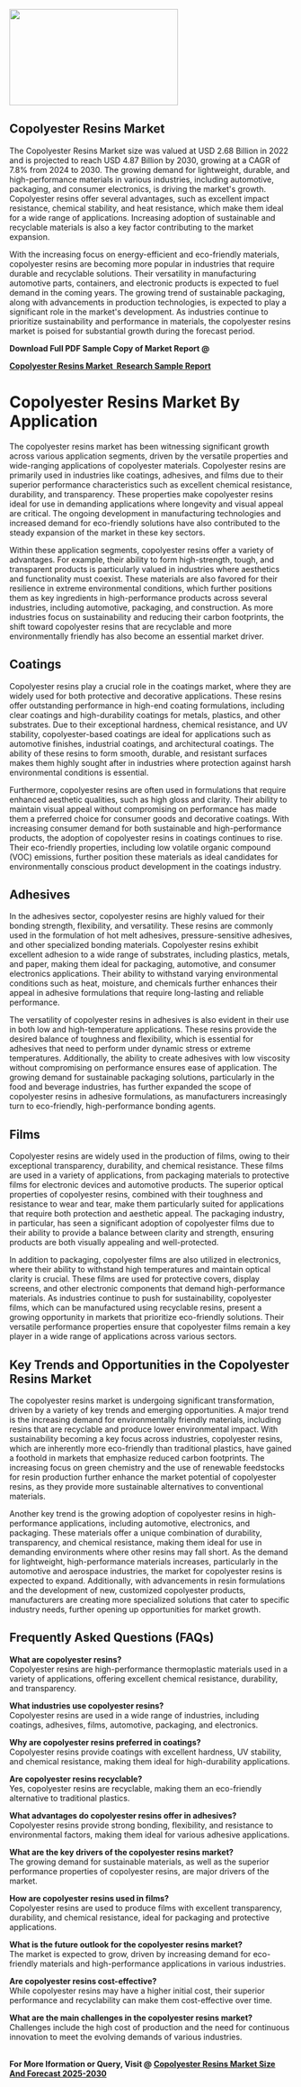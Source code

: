 <p><img class="alignnone size-medium wp-image-20088" src="https://ffe5etoiles.com/wp-content/uploads/2024/12/MST1-300x171.png" alt="" width="300" height="171" /></p><p> <h2>Copolyester Resins Market </h2><p>The Copolyester Resins Market size was valued at USD 2.68 Billion in 2022 and is projected to reach USD 4.87 Billion by 2030, growing at a CAGR of 7.8% from 2024 to 2030. The growing demand for lightweight, durable, and high-performance materials in various industries, including automotive, packaging, and consumer electronics, is driving the market's growth. Copolyester resins offer several advantages, such as excellent impact resistance, chemical stability, and heat resistance, which make them ideal for a wide range of applications. Increasing adoption of sustainable and recyclable materials is also a key factor contributing to the market expansion.</p><p>With the increasing focus on energy-efficient and eco-friendly materials, copolyester resins are becoming more popular in industries that require durable and recyclable solutions. Their versatility in manufacturing automotive parts, containers, and electronic products is expected to fuel demand in the coming years. The growing trend of sustainable packaging, along with advancements in production technologies, is expected to play a significant role in the market's development. As industries continue to prioritize sustainability and performance in materials, the copolyester resins market is poised for substantial growth during the forecast period.</p></p><p><strong>Download Full PDF Sample Copy of Market Report @</strong></p><p><strong><a href="https://www.verifiedmarketreports.com/download-sample/?rid=602448&utm_source=Sites-google&utm_medium=265" target="_blank">Copolyester Resins Market &nbsp;Research Sample Report</a></strong></p><p><h1>Copolyester Resins Market By Application</h1><p>The copolyester resins market has been witnessing significant growth across various application segments, driven by the versatile properties and wide-ranging applications of copolyester materials. Copolyester resins are primarily used in industries like coatings, adhesives, and films due to their superior performance characteristics such as excellent chemical resistance, durability, and transparency. These properties make copolyester resins ideal for use in demanding applications where longevity and visual appeal are critical. The ongoing development in manufacturing technologies and increased demand for eco-friendly solutions have also contributed to the steady expansion of the market in these key sectors.</p><p>Within these application segments, copolyester resins offer a variety of advantages. For example, their ability to form high-strength, tough, and transparent products is particularly valued in industries where aesthetics and functionality must coexist. These materials are also favored for their resilience in extreme environmental conditions, which further positions them as key ingredients in high-performance products across several industries, including automotive, packaging, and construction. As more industries focus on sustainability and reducing their carbon footprints, the shift toward copolyester resins that are recyclable and more environmentally friendly has also become an essential market driver.</p><h2>Coatings</h2><p>Copolyester resins play a crucial role in the coatings market, where they are widely used for both protective and decorative applications. These resins offer outstanding performance in high-end coating formulations, including clear coatings and high-durability coatings for metals, plastics, and other substrates. Due to their exceptional hardness, chemical resistance, and UV stability, copolyester-based coatings are ideal for applications such as automotive finishes, industrial coatings, and architectural coatings. The ability of these resins to form smooth, durable, and resistant surfaces makes them highly sought after in industries where protection against harsh environmental conditions is essential.</p><p>Furthermore, copolyester resins are often used in formulations that require enhanced aesthetic qualities, such as high gloss and clarity. Their ability to maintain visual appeal without compromising on performance has made them a preferred choice for consumer goods and decorative coatings. With increasing consumer demand for both sustainable and high-performance products, the adoption of copolyester resins in coatings continues to rise. Their eco-friendly properties, including low volatile organic compound (VOC) emissions, further position these materials as ideal candidates for environmentally conscious product development in the coatings industry.</p><h2>Adhesives</h2><p>In the adhesives sector, copolyester resins are highly valued for their bonding strength, flexibility, and versatility. These resins are commonly used in the formulation of hot melt adhesives, pressure-sensitive adhesives, and other specialized bonding materials. Copolyester resins exhibit excellent adhesion to a wide range of substrates, including plastics, metals, and paper, making them ideal for packaging, automotive, and consumer electronics applications. Their ability to withstand varying environmental conditions such as heat, moisture, and chemicals further enhances their appeal in adhesive formulations that require long-lasting and reliable performance.</p><p>The versatility of copolyester resins in adhesives is also evident in their use in both low and high-temperature applications. These resins provide the desired balance of toughness and flexibility, which is essential for adhesives that need to perform under dynamic stress or extreme temperatures. Additionally, the ability to create adhesives with low viscosity without compromising on performance ensures ease of application. The growing demand for sustainable packaging solutions, particularly in the food and beverage industries, has further expanded the scope of copolyester resins in adhesive formulations, as manufacturers increasingly turn to eco-friendly, high-performance bonding agents.</p><h2>Films</h2><p>Copolyester resins are widely used in the production of films, owing to their exceptional transparency, durability, and chemical resistance. These films are used in a variety of applications, from packaging materials to protective films for electronic devices and automotive products. The superior optical properties of copolyester resins, combined with their toughness and resistance to wear and tear, make them particularly suited for applications that require both protection and aesthetic appeal. The packaging industry, in particular, has seen a significant adoption of copolyester films due to their ability to provide a balance between clarity and strength, ensuring products are both visually appealing and well-protected.</p><p>In addition to packaging, copolyester films are also utilized in electronics, where their ability to withstand high temperatures and maintain optical clarity is crucial. These films are used for protective covers, display screens, and other electronic components that demand high-performance materials. As industries continue to push for sustainability, copolyester films, which can be manufactured using recyclable resins, present a growing opportunity in markets that prioritize eco-friendly solutions. Their versatile performance properties ensure that copolyester films remain a key player in a wide range of applications across various sectors.</p><h2>Key Trends and Opportunities in the Copolyester Resins Market</h2><p>The copolyester resins market is undergoing significant transformation, driven by a variety of key trends and emerging opportunities. A major trend is the increasing demand for environmentally friendly materials, including resins that are recyclable and produce lower environmental impact. With sustainability becoming a key focus across industries, copolyester resins, which are inherently more eco-friendly than traditional plastics, have gained a foothold in markets that emphasize reduced carbon footprints. The increasing focus on green chemistry and the use of renewable feedstocks for resin production further enhance the market potential of copolyester resins, as they provide more sustainable alternatives to conventional materials.</p><p>Another key trend is the growing adoption of copolyester resins in high-performance applications, including automotive, electronics, and packaging. These materials offer a unique combination of durability, transparency, and chemical resistance, making them ideal for use in demanding environments where other resins may fall short. As the demand for lightweight, high-performance materials increases, particularly in the automotive and aerospace industries, the market for copolyester resins is expected to expand. Additionally, with advancements in resin formulations and the development of new, customized copolyester products, manufacturers are creating more specialized solutions that cater to specific industry needs, further opening up opportunities for market growth.</p><h2>Frequently Asked Questions (FAQs)</h2><p><strong>What are copolyester resins?</strong><br>Copolyester resins are high-performance thermoplastic materials used in a variety of applications, offering excellent chemical resistance, durability, and transparency.</p><p><strong>What industries use copolyester resins?</strong><br>Copolyester resins are used in a wide range of industries, including coatings, adhesives, films, automotive, packaging, and electronics.</p><p><strong>Why are copolyester resins preferred in coatings?</strong><br>Copolyester resins provide coatings with excellent hardness, UV stability, and chemical resistance, making them ideal for high-durability applications.</p><p><strong>Are copolyester resins recyclable?</strong><br>Yes, copolyester resins are recyclable, making them an eco-friendly alternative to traditional plastics.</p><p><strong>What advantages do copolyester resins offer in adhesives?</strong><br>Copolyester resins provide strong bonding, flexibility, and resistance to environmental factors, making them ideal for various adhesive applications.</p><p><strong>What are the key drivers of the copolyester resins market?</strong><br>The growing demand for sustainable materials, as well as the superior performance properties of copolyester resins, are major drivers of the market.</p><p><strong>How are copolyester resins used in films?</strong><br>Copolyester resins are used to produce films with excellent transparency, durability, and chemical resistance, ideal for packaging and protective applications.</p><p><strong>What is the future outlook for the copolyester resins market?</strong><br>The market is expected to grow, driven by increasing demand for eco-friendly materials and high-performance applications in various industries.</p><p><strong>Are copolyester resins cost-effective?</strong><br>While copolyester resins may have a higher initial cost, their superior performance and recyclability can make them cost-effective over time.</p><p><strong>What are the main challenges in the copolyester resins market?</strong><br>Challenges include the high cost of production and the need for continuous innovation to meet the evolving demands of various industries.</p><strong><br />For More Iformation or Query, Visit @ <a href="https://www.verifiedmarketreports.com/product/copolyester-resins-market/" target="_blank">Copolyester Resins Market Size And Forecast 2025-2030</a></strong></p>
